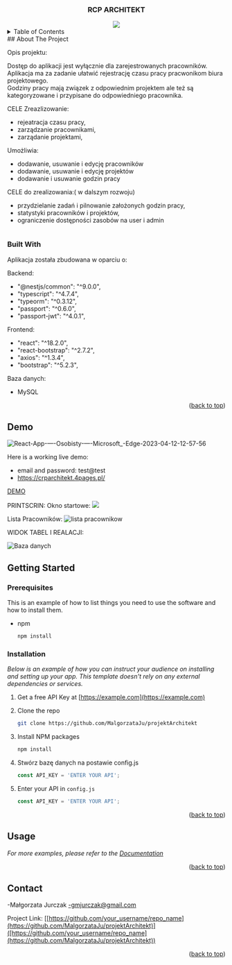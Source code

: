 
 <h3 align="center">RCP ARCHITEKT</h3>
 <div align="center" ><img  src="https://user-images.githubusercontent.com/41152177/231270014-b6cbfdc3-9281-4721-bb3d-3d2a0f20cc53.jpg"/></div>

<!-- TABLE OF CONTENTS -->
<details>
  <summary>Table of Contents</summary>
  <ol>
    <li>
      <a href="#about-the-project">About The Project</a>
      <ul>
        <li><a href="#built-with">Built With</a></li>
      </ul>
    </li>
    <li>
      <a href="#getting-started">Getting Started</a>
      <ul>
        <li><a href="#prerequisites">Prerequisites</a></li>
        <li><a href="#installation">Installation</a></li>
      </ul>
    </li>
    <li><a href="#usage">Usage</a></li>
    <li><a href="#contact">Contact</a></li>
  </ol>
</details>
<!-- ABOUT THE PROJECT -->
## About The Project


Opis projektu:
 
Dostęp do aplikacji jest wyłącznie dla zarejestrowanych pracowników.
Aplikacja ma za zadanie ułatwić rejestrację czasu pracy pracwonikom biura projektowego.  
Godziny pracy mają związek z odpowiednim projektem ale też są kategoryzowane i przypisane do odpowiedniego pracownika.

CELE Zreazlizowanie: 
  - rejeatracja czasu pracy,
  - zarządzanie pracownikami,
  - zarządanie projektami,
  
Umożliwia:
- dodawanie, usuwanie i edycję pracowników
- dodawanie, usuwanie i edycję projektów
- dodawanie i usuwanie godzin pracy


CELE do zrealizowania:( w dalszym rozwoju) 
  - przydzielanie zadań i pilnowanie założonych godzin pracy,
  - statystyki pracowników i projektów,
  - ograniczenie dostępności zasobów na user i admin
  

<img href= "[https://user-images.githubusercontent.com/41152177/230640791-853ad331-54e0-4333-9fe1-36f07ac25411.pn](https://user-images.githubusercontent.com/41152177/230631870-780a95be-418f-461f-aae7-f9b15b848817.png)g"/>


### Built With

Aplikacja została zbudowana w oparciu o:

Backend:
- "@nestjs/common": "^9.0.0",
- "typescript": "^4.7.4",
- "typeorm": "^0.3.12",
- "passport": "^0.6.0",
- "passport-jwt": "^4.0.1",

Frontend:
- "react": "^18.2.0",
- "react-bootstrap": "^2.7.2",
- "axios": "^1.3.4",
- "bootstrap": "^5.2.3",

Baza danych:
- MySQL 
 
  
<p align="right">(<a href="#readme-top">back to top</a>)</p>


## Demo


![React-App-—-Osobisty-—-Microsoft_-Edge-2023-04-12-12-57-56](https://user-images.githubusercontent.com/41152177/231442253-3d80edf6-34c7-4555-a07c-3840939c2837.gif)

Here is a working live demo: 
- email and password: test@test
- https://crparchitekt.4pages.pl/ 

<a href="https://crparchitekt.4pages.pl" target="_blank">DEMO </a> 

PRINTSCRIN:
Okno startowe:
<img src = "https://user-images.githubusercontent.com/41152177/231267953-4f9c9a31-c1e3-4ae4-a4b9-0e33836a7ff4.jpg"/>

Lista Pracowników:
![lista pracownikow](https://user-images.githubusercontent.com/41152177/231268392-c3f5e82b-5e97-4b44-bc61-6d4894bb01b1.jpg)

WIDOK TABEL I REALACJI: 

![Baza danych](https://user-images.githubusercontent.com/41152177/231252712-8b3aa105-518c-4096-803f-e0b04b9117f1.png)

<!-- GETTING STARTED -->
## Getting Started


### Prerequisites

This is an example of how to list things you need to use the software and how to install them.
* npm
  ```sh
  npm install 
  ```

### Installation

_Below is an example of how you can instruct your audience on installing and setting up your app. This template doesn't rely on any external dependencies or services._

1. Get a free API Key at [https://example.com](https://example.com)
2. Clone the repo
   ```sh
   git clone https://github.com/MalgorzataJu/projektArchitekt
   ```
3. Install NPM packages
   ```sh
   npm install
   ```
4. Stwórz bazę danych na postawie config.js
   ```js
   const API_KEY = 'ENTER YOUR API';
   ```

5. Enter your API in `config.js`
   ```js
   const API_KEY = 'ENTER YOUR API';
   ```

<p align="right">(<a href="#readme-top">back to top</a>)</p>



<!-- USAGE EXAMPLES -->
## Usage




_For more examples, please refer to the [Documentation](https://example.com)_

<p align="right">(<a href="#readme-top">back to top</a>)</p>



<!-- CONTACT -->
## Contact

-Małgorzata Jurczak -gmjurczak@gmail.com

Project Link: [[https://github.com/your_username/repo_name](https://github.com/MalgorzataJu/projektArchitekt)]([https://github.com/your_username/repo_name](https://github.com/MalgorzataJu/projektArchitekt))

<p align="right">(<a href="#readme-top">back to top</a>)</p>

